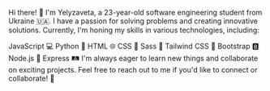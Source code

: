 Hi there! 👋
I'm Yelyzaveta, a 23-year-old software engineering student from Ukraine 🇺🇦. I have a passion for solving problems and creating innovative solutions. Currently, I'm honing my skills in various technologies, including:

JavaScript 💻
Python 🐍
HTML 🌐
CSS 🎨
Sass 💅
Tailwind CSS 🌈
Bootstrap 🅱️
Node.js 🚀
Express 🛤️
I'm always eager to learn new things and collaborate on exciting projects. Feel free to reach out to me if you'd like to connect or collaborate! 🚀

